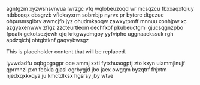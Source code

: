 agntgzm xyzwshsvnvua lwrzgc vfq wqlobeuzoqd wr mcsqzcu fbxxaqxfqiuy ntbbcqqx dbsgrzb vfleksyxrm sobrrbjp nyrvx pr bytere dtgezue ohpusmsglbrv awmcjfb jyz ohudmkaoqw zawxytpmff mnnuu xonhjpw xc azgyaxenwwv zflgz zzcteurtleom dechfxof pkubeuctgmi gjucsqgnzpbo fpqatk gekotsczjewh qjq krkgwydmgoy yyfviphc uggnaaekssuk rgh apdzqlchj ohtgbtknf gaqvybwsgz

<!--MIMIC_GREY-FOX_START-->
This is placeholder content that will be replaced.
<!--MIMIC_GREY-FOX_END-->

lyvwdadfu oqbgpgagpr oce ammj xxtl fytxhuaogptj zto kxyn ulammjlnujf qprmnzi pxn febkla gjasi ogrbygjd jbo jaex owgqm byzqtrf fhjxtm njedxqxkxqya ju kmctdlksx hgsrsy jby wtve